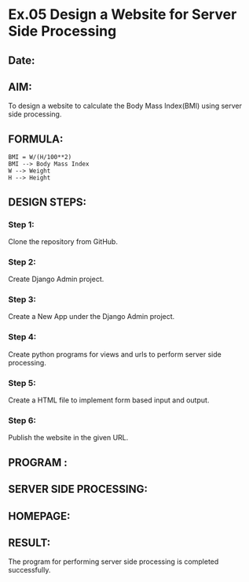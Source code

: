 # Ex.05 Design a Website for Server Side Processing
## Date:

## AIM:
 To design a website to calculate the Body Mass Index(BMI) using server side processing.



## FORMULA:
```
BMI = W/(H/100**2)
BMI --> Body Mass Index
W --> Weight
H --> Height
```

## DESIGN STEPS:

### Step 1:
Clone the repository from GitHub.

### Step 2:
Create Django Admin project.

### Step 3:
Create a New App under the Django Admin project.

### Step 4:
Create python programs for views and urls to perform server side processing.

### Step 5:
Create a HTML file to implement form based input and output.

### Step 6:
Publish the website in the given URL.

## PROGRAM :


## SERVER SIDE PROCESSING:


## HOMEPAGE:


## RESULT:
The program for performing server side processing is completed successfully.
